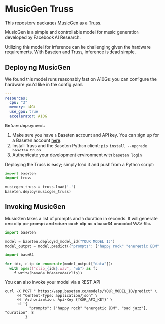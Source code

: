 # MusicGen Truss

This repository packages [MusicGen](https://github.com/facebookresearch/audiocraft/) as a [Truss](https://truss.baseten.co).

MusicGen is a simple and controllable model for music generation developed by Facebook AI Research.

Utilizing this model for inference can be challenging given the hardware requirements. With Baseten and Truss, inference is dead simple.

## Deploying MusicGen

We found this model runs reasonably fast on A10Gs; you can configure the hardware you'd like in the config.yaml.

```yaml
---
resources:
  cpu: "3"
  memory: 14Gi
  use_gpu: true
  accelerator: A10G
```

Before deployment:

1. Make sure you have a Baseten account and API key. You can sign up for a Baseten account [here](https://app.baseten.co/signup).
2. Install Truss and the Baseten Python client: `pip install --upgrade baseten truss`
3. Authenticate your development environment with `baseten login`

Deploying the Truss is easy; simply load it and push from a Python script:

```python
import baseten
import truss

musicgen_truss = truss.load('.')
baseten.deploy(musicgen_truss)
```

## Invoking MusicGen

MusicGen takes a list of prompts and a duration in seconds. It will generate one clip per prompt and return each clip as a base64 encoded WAV file.

```python
import baseten

model = baseten.deployed_model_id("YOUR MODEL ID")
model_output = model.predict({"prompts": ["happy rock" "energetic EDM", "sad jazz"], "duration": 8})

import base64

for idx, clip in enumerate(model_output["data"]):
  with open(f"clip_{idx}.wav", "wb") as f:
    f.write(base64.b64decode(clip))
```

You can also invoke your model via a REST API

```
curl -X POST " https://app.baseten.co/models/YOUR_MODEL_ID/predict" \
     -H "Content-Type: application/json" \
     -H 'Authorization: Api-Key {YOUR_API_KEY}' \
     -d '{
           "prompts": ["happy rock" "energetic EDM", "sad jazz"], "duration": 8
         }'
```
